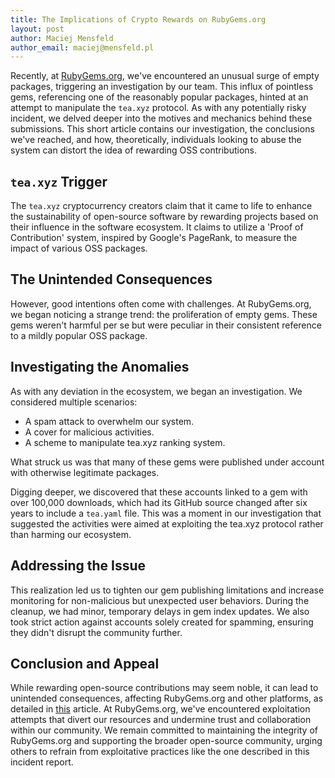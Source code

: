 ```yaml
---
title: The Implications of Crypto Rewards on RubyGems.org
layout: post
author: Maciej Mensfeld
author_email: maciej@mensfeld.pl
---
```


Recently, at [RubyGems.org](https://rubygems.org/), we've encountered an unusual surge of empty packages, triggering an investigation by our team. This influx of pointless gems, referencing one of the reasonably popular packages, hinted at an attempt to manipulate the `tea.xyz` protocol. As with any potentially risky incident, we delved deeper into the motives and mechanics behind these submissions. This short article contains our investigation, the conclusions we've reached, and how, theoretically, individuals looking to abuse the system can distort the idea of rewarding OSS contributions.

## `tea.xyz` Trigger

The `tea.xyz` cryptocurrency creators claim that it came to life to enhance the sustainability of open-source software by rewarding projects based on their influence in the software ecosystem. It claims to utilize a 'Proof of Contribution' system, inspired by Google's PageRank, to measure the impact of various OSS packages.

## The Unintended Consequences

However, good intentions often come with challenges. At RubyGems.org, we began noticing a strange trend: the proliferation of empty gems. These gems weren't harmful per se but were peculiar in their consistent reference to a mildly popular OSS package.

## Investigating the Anomalies

As with any deviation in the ecosystem, we began an investigation. We considered multiple scenarios:

- A spam attack to overwhelm our system.
- A cover for malicious activities.
- A scheme to manipulate tea.xyz ranking system.

What struck us was that many of these gems were published under account with otherwise legitimate packages.

Digging deeper, we discovered that these accounts linked to a gem with over 100,000 downloads, which had its GitHub source changed after six years to include a `tea.yaml` file. This was a moment in our investigation that suggested the activities were aimed at exploiting the tea.xyz protocol rather than harming our ecosystem.

## Addressing the Issue

This realization led us to tighten our gem publishing limitations and increase monitoring for non-malicious but unexpected user behaviors. During the cleanup, we had minor, temporary delays in gem index updates. We also took strict action against accounts solely created for spamming, ensuring they didn't disrupt the community further.

## Conclusion and Appeal

While rewarding open-source contributions may seem noble, it can lead to unintended consequences, affecting RubyGems.org and other platforms, as detailed in [this](https://www.web3isgoinggreat.com/?id=teaxyz-spam) article. At RubyGems.org, we've encountered exploitation attempts that divert our resources and undermine trust and collaboration within our community. We remain committed to maintaining the integrity of RubyGems.org and supporting the broader open-source community, urging others to refrain from exploitative practices like the one described in this incident report.

